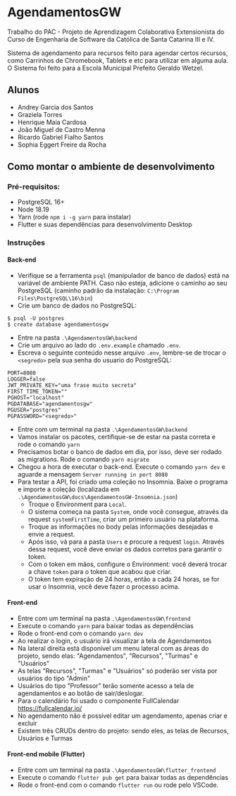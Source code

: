 # AgendamentosGW

Trabalho do PAC - Projeto de Aprendizagem Colaborativa Extensionista do Curso de Engenharia de Software da Católica de Santa Catarina III e IV.

Sistema de agendamento para recursos feito para agendar certos recursos, como Carrinhos de Chromebook, Tablets e etc para utilizar em alguma aula. O Sistema foi feito para a Escola Municipal Prefeito Geraldo Wetzel.

## Alunos

- Andrey Garcia dos Santos
- Graziela Torres
- Henrique Maia Cardosa
- João Miguel de Castro Menna
- Ricardo Gabriel Fialho Santos
- Sophia Eggert Freire da Rocha

## Como montar o ambiente de desenvolvimento

### Pré-requisitos:

- PostgreSQL 16+
- Node 18.19
- Yarn (rode `npm i -g yarn` para instalar)
- Flutter e suas dependências para desenvolvimento Desktop

### Instruções

#### Back-end

- Verifique se a ferramenta `psql` (manipulador de banco de dados)
está na variável de ambiente PATH. Caso não esteja, adicione o caminho ao seu PostgreSQL
(caminho padrão da instalação: `C:\Program Files\PostgreSQL\16\bin`)
- Crie um banco de dados no PostgreSQL:

```
$ psql -U postgres
$ create database agendamentosgw
```

- Entre na pasta `.\AgendamentosGW\backend`
- Crie um arquivo ao lado do `.env.example` chamado `.env`.
- Escreva o seguinte conteúdo nesse arquivo `.env`, lembre-se de trocar o `<segredo>` pela sua senha do usuario do PostgreSQL:

```
PORT=8080
LOGGER=false
JWT_PRIVATE_KEY="uma frase muito secreta"
FIRST_TIME_TOKEN=""
PGHOST="localhost"
PGDATABASE="agendamentosgw"
PGUSER="postgres"
PGPASSWORD="<segredo>"
```

- Entre com um terminal na pasta `.\AgendamentosGW\backend`
- Vamos instalar os pacotes, certifique-se de estar na pasta correta e rode o comando `yarn`
- Precisamos botar o banco de dados em dia, por isso, deve ser rodado as migrations. Rode o comando `yarn migrate`
- Chegou a hora de executar o back-end. Execute o comando `yarn dev` e aguarde a mensagem `Server running in port 8080`
- Para testar a API, foi criado uma coleção no Insomnia. Baixe o programa e importe a coleção (localizada em `.\AgendamentosGW\docs\AgendamentosGW-Insomnia.json`)
    - Troque o Environment para `Local`.
    - O sistema começa na pasta `System`, onde você consegue, através da request `systemFirstTime`, criar um primeiro usuário na plataforma.
    - Troque as informações no body pelas informações desejadas e envie a request.
    - Após isso, vá para a pasta `Users` e procure a request `login`. Através dessa request, você deve enviar os dados corretos para garantir o token.
    - Com o token em mãos, configure o Environment: você deverá trocar a chave `token` para o token que acabou que criar.
    - O token tem expiração de 24 horas, então a cada 24 horas, se for usar o Insomnia, você deve fazer o processo acima.
 
#### Front-end

- Entre com um terminal na pasta `.\AgendamentosGW\frontend`
- Execute o comando `yarn` para baixar todas as dependências
- Rode o front-end com o comando `yarn dev`
- Ao realizar o login, o usuário irá visualizar a tela de Agendamentos
- Na lateral direita está disponível um menu lateral com as áreas do projeto, sendo elas: "Agendamentos", "Recursos", "Turmas" e "Usuários"
- As telas "Recursos", "Turmas" e "Usuários" só poderão ser vista por usuários do tipo "Admin"
- Usuários do tipo "Professor" terão somente acesso a tela de agendamentos e ao botão de sair/deslogar.
- Para o calendário foi usado o componente FullCalendar https://fullcalendar.io/
- No agendamento não é possível editar um agendamento, apenas criar e excluir
- Existem três CRUDs dentro do projeto: sendo eles, as telas de Recursos, Usuários e Turmas

#### Front-end mobile (Flutter)

- Entre com um terminal na pasta `.\AgendamentosGW\flutter_frontend`
- Execute o comando `flutter pub get` para baixar todas as dependências
- Rode o front-end com o comando `flutter run` ou rode pelo VSCode.
